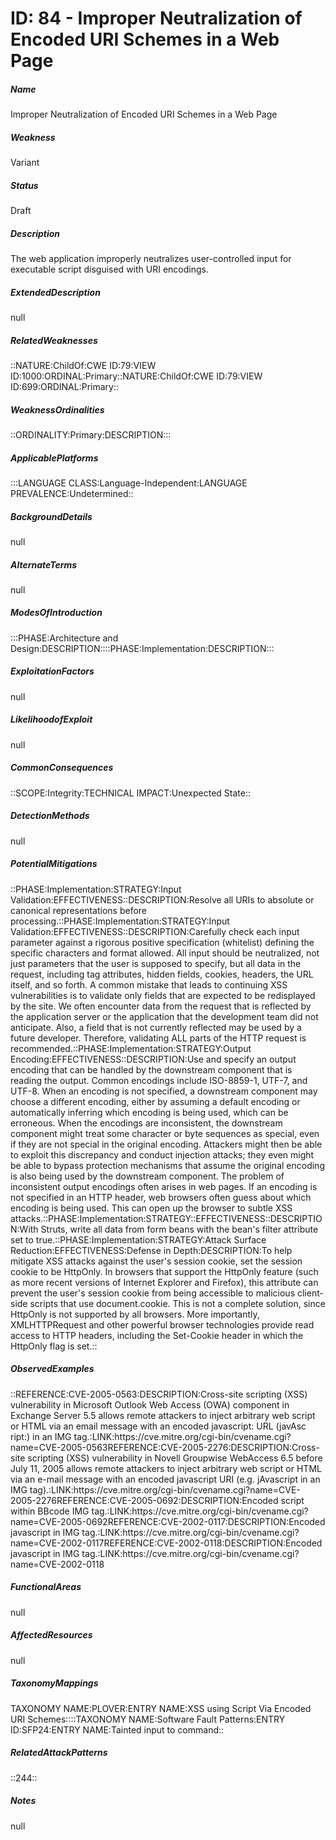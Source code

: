 # ID: 84 - Improper Neutralization of Encoded URI Schemes in a Web Page
<h5>Name</h5>Improper Neutralization of Encoded URI Schemes in a Web Page
<h5>Weakness</h5>Variant
<h5>Status</h5>Draft
<h5>Description</h5>The web application improperly neutralizes user-controlled input for executable script disguised with URI encodings.
<h5>ExtendedDescription</h5>null
<h5>RelatedWeaknesses</h5>::NATURE:ChildOf:CWE ID:79:VIEW ID:1000:ORDINAL:Primary::NATURE:ChildOf:CWE ID:79:VIEW ID:699:ORDINAL:Primary::
<h5>WeaknessOrdinalities</h5>::ORDINALITY:Primary:DESCRIPTION:::
<h5>ApplicablePlatforms</h5>:::LANGUAGE CLASS:Language-Independent:LANGUAGE PREVALENCE:Undetermined::
<h5>BackgroundDetails</h5>null
<h5>AlternateTerms</h5>null
<h5>ModesOfIntroduction</h5>:::PHASE:Architecture and Design:DESCRIPTION::::PHASE:Implementation:DESCRIPTION:::
<h5>ExploitationFactors</h5>null
<h5>LikelihoodofExploit</h5>null
<h5>CommonConsequences</h5>::SCOPE:Integrity:TECHNICAL IMPACT:Unexpected State::
<h5>DetectionMethods</h5>null
<h5>PotentialMitigations</h5>::PHASE:Implementation:STRATEGY:Input Validation:EFFECTIVENESS::DESCRIPTION:Resolve all URIs to absolute or canonical representations before processing.::PHASE:Implementation:STRATEGY:Input Validation:EFFECTIVENESS::DESCRIPTION:Carefully check each input parameter against a rigorous positive specification (whitelist) defining the specific characters and format allowed. All input should be neutralized, not just parameters that the user is supposed to specify, but all data in the request, including tag attributes, hidden fields, cookies, headers, the URL itself, and so forth. A common mistake that leads to continuing XSS vulnerabilities is to validate only fields that are expected to be redisplayed by the site. We often encounter data from the request that is reflected by the application server or the application that the development team did not anticipate. Also, a field that is not currently reflected may be used by a future developer. Therefore, validating ALL parts of the HTTP request is recommended.::PHASE:Implementation:STRATEGY:Output Encoding:EFFECTIVENESS::DESCRIPTION:Use and specify an output encoding that can be handled by the downstream component that is reading the output. Common encodings include ISO-8859-1, UTF-7, and UTF-8. When an encoding is not specified, a downstream component may choose a different encoding, either by assuming a default encoding or automatically inferring which encoding is being used, which can be erroneous. When the encodings are inconsistent, the downstream component might treat some character or byte sequences as special, even if they are not special in the original encoding. Attackers might then be able to exploit this discrepancy and conduct injection attacks; they even might be able to bypass protection mechanisms that assume the original encoding is also being used by the downstream component. The problem of inconsistent output encodings often arises in web pages. If an encoding is not specified in an HTTP header, web browsers often guess about which encoding is being used. This can open up the browser to subtle XSS attacks.::PHASE:Implementation:STRATEGY::EFFECTIVENESS::DESCRIPTION:With Struts, write all data from form beans with the bean's filter attribute set to true.::PHASE:Implementation:STRATEGY:Attack Surface Reduction:EFFECTIVENESS:Defense in Depth:DESCRIPTION:To help mitigate XSS attacks against the user's session cookie, set the session cookie to be HttpOnly. In browsers that support the HttpOnly feature (such as more recent versions of Internet Explorer and Firefox), this attribute can prevent the user's session cookie from being accessible to malicious client-side scripts that use document.cookie. This is not a complete solution, since HttpOnly is not supported by all browsers. More importantly, XMLHTTPRequest and other powerful browser technologies provide read access to HTTP headers, including the Set-Cookie header in which the HttpOnly flag is set.::
<h5>ObservedExamples</h5>::REFERENCE:CVE-2005-0563:DESCRIPTION:Cross-site scripting (XSS) vulnerability in Microsoft Outlook Web Access (OWA) component in Exchange Server 5.5 allows remote attackers to inject arbitrary web script or HTML via an email message with an encoded javascript: URL (jav&#X41sc&#0010;ript:) in an IMG tag.:LINK:https://cve.mitre.org/cgi-bin/cvename.cgi?name=CVE-2005-0563REFERENCE:CVE-2005-2276:DESCRIPTION:Cross-site scripting (XSS) vulnerability in Novell Groupwise WebAccess 6.5 before July 11, 2005 allows remote attackers to inject arbitrary web script or HTML via an e-mail message with an encoded javascript URI (e.g. j&#X41vascript in an IMG tag).:LINK:https://cve.mitre.org/cgi-bin/cvename.cgi?name=CVE-2005-2276REFERENCE:CVE-2005-0692:DESCRIPTION:Encoded script within BBcode IMG tag.:LINK:https://cve.mitre.org/cgi-bin/cvename.cgi?name=CVE-2005-0692REFERENCE:CVE-2002-0117:DESCRIPTION:Encoded javascript in IMG tag.:LINK:https://cve.mitre.org/cgi-bin/cvename.cgi?name=CVE-2002-0117REFERENCE:CVE-2002-0118:DESCRIPTION:Encoded javascript in IMG tag.:LINK:https://cve.mitre.org/cgi-bin/cvename.cgi?name=CVE-2002-0118
<h5>FunctionalAreas</h5>null
<h5>AffectedResources</h5>null
<h5>TaxonomyMappings</h5>TAXONOMY NAME:PLOVER:ENTRY NAME:XSS using Script Via Encoded URI Schemes::::TAXONOMY NAME:Software Fault Patterns:ENTRY ID:SFP24:ENTRY NAME:Tainted input to command::
<h5>RelatedAttackPatterns</h5>::244::
<h5>Notes</h5>null

